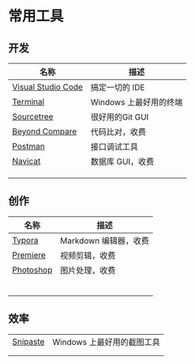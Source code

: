 # 常用工具

## 开发

| 名称                                                 | 描述                   |
| ---------------------------------------------------- | ---------------------- |
| [Visual Studio Code](https://code.visualstudio.com/) | 搞定一切的 IDE         |
| [Terminal](https://github.com/microsoft/terminal)    | Windows 上最好用的终端 |
| [Sourcetree](https://www.sourcetreeapp.com/)         | 很好用的Git GUI        |
| [Beyond Compare](https://www.scootersoftware.com/)   | 代码比对，收费         |
| [Postman](https://www.postman.com/)                  | 接口调试工具           |
| [Navicat](https://www.navicat.com/en/)               | 数据库 GUI，收费       |
|                                                      |                        |
|                                                      |                        |
|                                                      |                        |

## 创作

| 名称                                                         | 描述                  |
| ------------------------------------------------------------ | --------------------- |
| [Typora](https://typora.io/)                                 | Markdown 编辑器，收费 |
| [Premiere](https://www.adobe.com/cn/products/premiere.html)  | 视频剪辑，收费        |
| [Photoshop](https://www.adobe.com/cn/products/photoshop.html) | 图片处理，收费        |
|                                                              |                       |
|                                                              |                       |
|                                                              |                       |
|                                                              |                       |
|                                                              |                       |
|                                                              |                       |

## 效率

|                                       |                            |
| ------------------------------------- | -------------------------- |
| [Snipaste](https://www.snipaste.com/) | Windows 上最好用的截图工具 |
|                                       |                            |
|                                       |                            |

